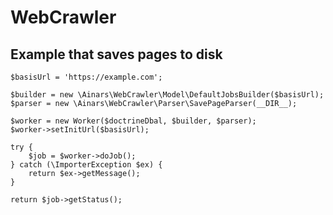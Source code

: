 # WebCrawler

## Example that saves pages to disk

    $basisUrl = 'https://example.com';

	$builder = new \Ainars\WebCrawler\Model\DefaultJobsBuilder($basisUrl);
	$parser = new \Ainars\WebCrawler\Parser\SavePageParser(__DIR__);

	$worker = new Worker($doctrineDbal, $builder, $parser);
	$worker->setInitUrl($basisUrl);

	try {
		$job = $worker->doJob();
	} catch (\ImporterException $ex) {
		return $ex->getMessage();
	}

	return $job->getStatus();
